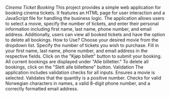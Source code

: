 *Cinema Ticket Booking*
This project provides a simple web application for booking cinema tickets.
It features an HTML page for user interaction and a JavaScript file for handling the business logic.
The application allows users to select a movie, specify the number of tickets, and enter their personal information including first name, last name, phone number, and email address. 
Additionally, users can view all booked tickets and have the option to delete all bookings. 
How to Use?
Choose your desired movie from the dropdown list.
Specify the number of tickets you wish to purchase.
Fill in your first name, last name, phone number, and email address in the respective fields.
Click on the "Kjøp billett" button to submit your booking.
All current bookings are displayed under "Alle billetter."
To delete all bookings, click on the "Slett alle billettene" button. 
Validation
The application includes validation checks for all inputs.
Ensures a movie is selected. Validates that the quantity is a positive number.
Checks for valid Norwegian characters in names, a valid 8-digit phone number, and a correctly formatted email address.